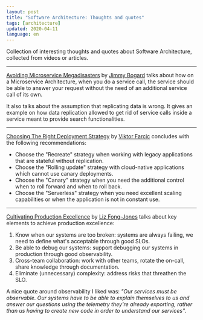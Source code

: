 ```yaml
---
layout: post
title: "Software Architecture: Thoughts and quotes"
tags: [architecture]
updated: 2020-04-11
language: en
---
```


<p class="lead">
  Collection of interesting thoughts and quotes about Software Architecture, collected from videos or articles.
</p>

----

[Avoiding Microservice Megadisasters](https://www.youtube.com/watch?v=gfh-VCTwMw8) by [Jimmy
Bogard](https://jimmybogard.com) talks about how on a Microservice Architecture, when you do a service call, the service
should be able to answer your request without the need of an additional service call of its own.

It also talks about the assumption that replicating data is wrong. It gives an example on how data replication allowed
to get rid of service calls inside a service meant to provide search functionalities.

----

[Choosing The Right Deployment Strategy](https://fosdem.org/2020/schedule/event/choosing_the_right_deployment_strategy)
by [Viktor Farcic](https://technologyconversations.com) concludes with the following recommendations:

* Choose the "Recreate" strategy when working with legacy applications that are stateful without replication.
* Choose the "Rolling update" strategy with cloud-native applications which cannot use canary deployments.
* Choose the "Canary" strategy when you need the additional control when to roll forward and when to roll back.
* Choose the "Serverless" strategy when you need excellent scaling capabilities or when the application is not in
  constant use.

----

[Cultivating Production Excellence](https://www.youtube.com/watch?v=HiDqrqa34Ls) by [Liz
Fong-Jones](https://www.lizthegrey.com/) talks about key elements to achieve production excellence:

1. Know when our systems are too broken: systems are always failing, we need to define what's acceptable through good
   SLOs.
2. Be able to debug our systems: support debugging our systems in production through good observability.
3. Cross-team collaboration: work with other teams, rotate the on-call, share knowledge through documentation.
4. Eliminate (unnecessary) complexity: address risks that threathen the SLO.

A nice quote around observability I liked was: *"Our services must be observable. Our systems have to be able to explain
themselves to us and answer our questions using the telemetry they're already exporting, rather than us having to create
new code in order to understand our services"*.
